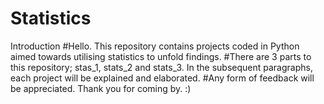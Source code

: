# Statistics

Introduction
  #Hello. This repository contains projects coded in Python aimed towards utilising statistics to unfold findings.
  #There are 3 parts to this repository; stas_1, stats_2 and stats_3. In the subsequent paragraphs, each project will be explained and elaborated. 
  #Any form of feedback will be appreciated. Thank you for coming by. :) 
  
  
